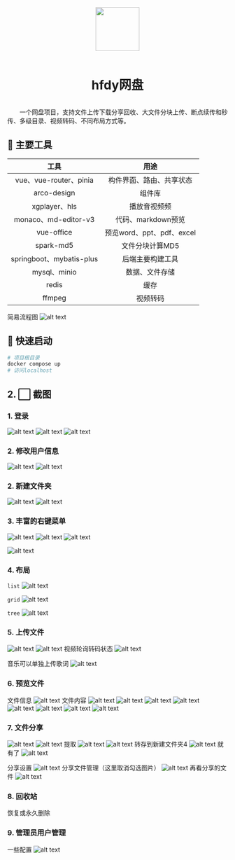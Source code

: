 <div style="display:flex;flex-direction:column;align-items:center">
<img src="./frontend/src/assets/logo.svg" width="100"/><br/>
<h1>hfdy网盘</h1>
</div>


&emsp;&emsp;一个网盘项目，支持文件上传下载分享回收、大文件分块上传、断点续传和秒传、多级目录、视频转码、不同布局方式等。


## :hammer: 主要工具

|工具|用途|
|:--:|:--:|
|vue、vue-router、pinia|构件界面、路由、共享状态|
|arco-design|组件库|
|xgplayer、hls|播放音视频频|
|monaco、md-editor-v3|代码、markdown预览|
|vue-office|预览word、ppt、pdf、excel|
|spark-md5|文件分块计算MD5|
|springboot、mybatis-plus|后端主要构建工具|
|mysql、minio|数据、文件存储|
|redis|缓存|
|ffmpeg|视频转码|


简易流程图
![alt text](assets/未命名绘图.drawio.png)

## :rocket: 快速启动

```bash
# 项目根目录
docker compose up
# 访问localhost
```

## 2. :white_large_square: 截图


### 1. 登录

![alt text](assets/image.png)
![alt text](assets/image-1.png)
![alt text](assets/image-2.png)

### 2. 修改用户信息
![alt text](assets/image-3.png)
![alt text](assets/image-4.png)

### 2. 新建文件夹

![alt text](assets/image-5.png)
![alt text](assets/image-6.png)

### 3. 丰富的右键菜单

![alt text](assets/image-7.png)
![alt text](assets/image-8.png)
![alt text](assets/image-9.png)

![alt text](assets/image-10.png)

### 4. 布局

`list`
![alt text](assets/image-11.png)

`grid`
![alt text](assets/image-12.png)

`tree`
![alt text](assets/image-13.png)

### 5. 上传文件

![alt text](assets/image-14.png)
![alt text](assets/image-15.png)
视频轮询转码状态
![alt text](assets/image-16.png)

音乐可以单独上传歌词
![alt text](assets/image-17.png)

### 6. 预览文件

文件信息
![alt text](assets/image-18.png)
文件内容
![alt text](assets/image-19.png)
![alt text](assets/image-20.png)
![alt text](assets/image-21.png)
![alt text](assets/image-22.png)
![alt text](assets/image-23.png)
![alt text](assets/image-24.png)
![alt text](assets/image-25.png)
![alt text](assets/image-26.png)

### 7. 文件分享

![alt text](assets/image-27.png)
![alt text](assets/image-28.png)
提取
![alt text](assets/image-29.png)
![alt text](assets/image-30.png)
转存到新建文件夹4
![alt text](assets/image-31.png)
就有了
![alt text](assets/image-32.png)

分享设置
![alt text](assets/image-33.png)
分享文件管理（这里取消勾选图片）
![alt text](assets/image-34.png)
再看分享的文件
![alt text](assets/image-35.png)


### 8. 回收站

恢复或永久删除

### 9. 管理员用户管理

一些配置
![alt text](assets/image-36.png)
